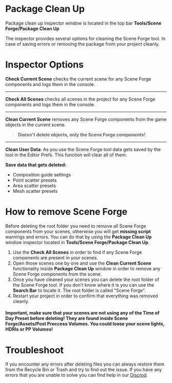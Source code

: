 ﻿
# Package Clean Up

Package clean up inspector window is located in the top bar **Tools/Scene Forge/Package Clean Up**

The inspector provides several options for cleaning the Scene Forge tool. In case of saving errors or removing the package from your project cleanly.

# Inspector Options

**Check Current Scene** checks the current scene for any Scene Forge components and logs them in the console.

---

**Check All Scenes**  checks  all scenes in the project for any Scene Forge components and logs them in the console.

---

**Clean Current Scene** removes any Scene Forge components from the game objects in the current scene. 
>**Doesn't delete objects, only the Scene Forge components!**

---

**Clean User Data**: As you use the Scene Forge tool data gets saved by the tool in the Editor Prefs. This function will clear all of them.

**Save data that gets deleted:**

- Composition guide settings
- Point scatter presets
- Area scatter presets
- Mesh scatter presets

# How to remove Scene Forge 

 Before deleting the root folder you need to remove all Scene Forge components from your scenes, otherwise you will get **missing script** warnings and errors. You can do that by using the **Package Clean Up** window inspector located in **Tools/Scene Forge/Package Clean Up**. 
 
 1.  Use the **Check All Scenes** in order to find if any Scene Forge components are present in your scenes.
 2.  Open those scenes one by one and use the **Clean Current Scene** functionality inside  **Package Clean Up** window in order to remove any Scene Forge components from the scene.
 3.  Once you have cleaned your scenes you can delete the root folder of the Scene Forge tool. If you don't know where it is you can use the **Search Bar** to locate it. The root folder is called "Scene Forge".
 4.  Restart your project in order to confirm that everything was removed cleanly.

#### Important, make sure that your scenes are not using any of the Time of Day Preset before deleting! They are found inside Scene Forge/Assets/Post Proccess Volumes. You could loose your scene lights, HDRIs or PP Volumes!

# Troubleshoot

If you encounter any errors after deleting files you can always restore them from the Recycle Bin or Trash and try to find out the issue.
If you have any errors that you are unable to solve you can find help in our [Discrod](group:https://discord.gg/BGsYeCvJ).
